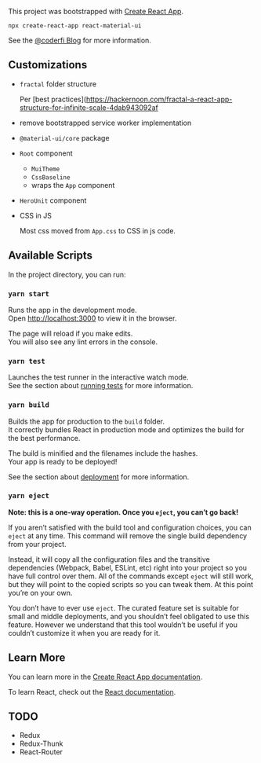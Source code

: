 This project was bootstrapped with [Create React App](https://github.com/facebook/create-react-app).

    npx create-react-app react-material-ui

See the [@coderfi Blog](https://blog.coderfi.com/react-starter-material-ui) for more information.

## Customizations

* `fractal` folder structure

  Per [best practices](https://hackernoon.com/fractal-a-react-app-structure-for-infinite-scale-4dab943092af

* remove bootstrapped service worker implementation

* `@material-ui/core` package

* `Root` component
   * `MuiTheme`
   * `CssBaseline`
   * wraps the `App` component

* `HeroUnit` component

* CSS in JS

  Most css moved from `App.css` to CSS in js code.

## Available Scripts

In the project directory, you can run:

### `yarn start`

Runs the app in the development mode.<br>
Open [http://localhost:3000](http://localhost:3000) to view it in the browser.

The page will reload if you make edits.<br>
You will also see any lint errors in the console.

### `yarn test`

Launches the test runner in the interactive watch mode.<br>
See the section about [running tests](https://facebook.github.io/create-react-app/docs/running-tests) for more information.

### `yarn build`

Builds the app for production to the `build` folder.<br>
It correctly bundles React in production mode and optimizes the build for the best performance.

The build is minified and the filenames include the hashes.<br>
Your app is ready to be deployed!

See the section about [deployment](https://facebook.github.io/create-react-app/docs/deployment) for more information.

### `yarn eject`

**Note: this is a one-way operation. Once you `eject`, you can’t go back!**

If you aren’t satisfied with the build tool and configuration choices, you can `eject` at any time. This command will remove the single build dependency from your project.

Instead, it will copy all the configuration files and the transitive dependencies (Webpack, Babel, ESLint, etc) right into your project so you have full control over them. All of the commands except `eject` will still work, but they will point to the copied scripts so you can tweak them. At this point you’re on your own.

You don’t have to ever use `eject`. The curated feature set is suitable for small and middle deployments, and you shouldn’t feel obligated to use this feature. However we understand that this tool wouldn’t be useful if you couldn’t customize it when you are ready for it.

## Learn More

You can learn more in the [Create React App documentation](https://facebook.github.io/create-react-app/docs/getting-started).

To learn React, check out the [React documentation](https://reactjs.org/).

## TODO

* Redux
* Redux-Thunk
* React-Router
